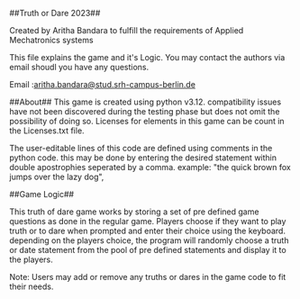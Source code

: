##Truth or Dare 2023##

Created by Aritha Bandara to fulfill the requirements of Applied Mechatronics systems 

This file explains the game and it's Logic. You may contact the authors via email shoudl you have any questions.

Email :aritha.bandara@stud.srh-campus-berlin.de

##About##
This game is created using python v3.12. compatibility issues have not been discovered during the testing phase but does not omit the possibility of doing so.
Licenses for elements in this game can be count in the Licenses.txt file.

The user-editable lines of this code are defined using comments in the python code. this may be done by entering the desired statement within double apostrophies seperated by a comma. 
example: "the quick brown fox jumps over the lazy dog",

##Game Logic##

This truth of dare game works by storing a set of pre defined game questions as done in the regular game. Players choose if they want to play truth or to dare when prompted and enter their choice using the keyboard. depending on the players choice, the program will randomly choose a truth or date statement from the pool of pre defined statements and display it to the players.

Note: Users may add or remove any truths or dares in the game code to fit their needs.

